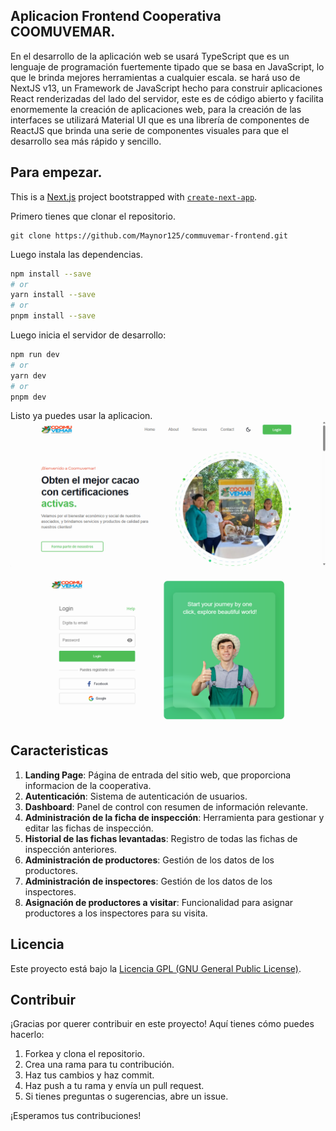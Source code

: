 
## Aplicacion Frontend Cooperativa COOMUVEMAR.

En el desarrollo de la aplicación web se usará TypeScript que es un lenguaje de programación fuertemente tipado que se basa en JavaScript, lo que le brinda mejores herramientas a cualquier escala. se hará uso de NextJS v13, un Framework de JavaScript hecho para construir aplicaciones React renderizadas del lado del servidor, este es de código abierto y facilita enormemente la creación de aplicaciones web, para la creación de las interfaces se utilizará Material UI que es una librería de componentes de ReactJS que brinda una serie de componentes visuales para que el desarrollo sea más rápido y sencillo.

## Para empezar.

This is a [Next.js](https://nextjs.org/) project bootstrapped with [`create-next-app`](https://github.com/vercel/next.js/tree/canary/packages/create-next-app).

Primero tienes que clonar el repositorio.
```
git clone https://github.com/Maynor125/commuvemar-frontend.git
```

Luego instala las dependencias.
```bash
npm install --save
# or
yarn install --save
# or
pnpm install --save
```

Luego inicia el servidor de desarrollo:

```bash
npm run dev
# or
yarn dev
# or
pnpm dev
```
Listo ya puedes usar la aplicacion.
![Landing page](./public/images/imagen.png)

![Login](./public/images/login.png)

## Caracteristicas

1. **Landing Page**: Página de entrada del sitio web, que proporciona informacion de la cooperativa.
2. **Autenticación**: Sistema de autenticación de usuarios.
3. **Dashboard**: Panel de control con resumen de información relevante.
4. **Administración de la ficha de inspección**: Herramienta para gestionar y editar las fichas de inspección.
5. **Historial de las fichas levantadas**: Registro de todas las fichas de inspección anteriores.
6. **Administración de productores**: Gestión de los datos de los productores.
7. **Administración de inspectores**: Gestión de los datos de los inspectores.
8. **Asignación de productores a visitar**: Funcionalidad para asignar productores a los inspectores para su visita.


## Licencia

Este proyecto está bajo la [Licencia GPL (GNU General Public License)](https://www.gnu.org/licenses/gpl-3.0.html).

## Contribuir

¡Gracias por querer contribuir en este proyecto! Aquí tienes cómo puedes hacerlo:

1. Forkea y clona el repositorio.
2. Crea una rama para tu contribución.
3. Haz tus cambios y haz commit.
4. Haz push a tu rama y envía un pull request.
5. Si tienes preguntas o sugerencias, abre un issue.

¡Esperamos tus contribuciones!


